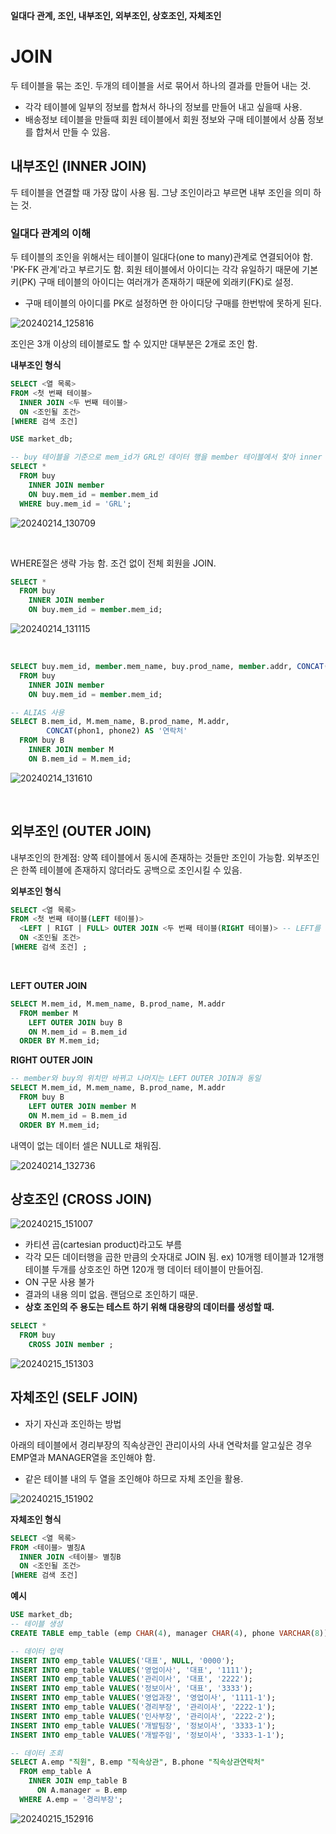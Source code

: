**일대다 관계, 조인, 내부조인, 외부조인, 상호조인, 자체조인**


# JOIN
두 테이블을 묶는 조인. 두개의 테이블을 서로 묶어서 하나의 결과를 만들어 내는 것.
- 각각 테이블에 일부의 정보를 합쳐서 하나의 정보를 만들어 내고 싶을때 사용.
- 배송정보 테이블을 만들때 회원 테이블에서 회원 정보와 구매 테이블에서 상품 정보를 합쳐서 만들 수 있음.



## 내부조인 (INNER JOIN)
두 테이블을 연결할 때 가장 많이 사용 됨. 그냥 조인이라고 부르면 내부 조인을 의미 하는 것.

### 일대다 관계의 이해
두 테이블의 조인을 위해서는 테이블이 일대다(one to many)관계로 연결되어야 함. 'PK-FK 관계'라고 부르기도 함.
회원 테이블에서 아이디는 각각 유일하기 때문에 기본키(PK) 구매 테이블의 아이디는 여러개가 존재하기 때문에 외래키(FK)로 설정.
- 구매 테이블의 아이디를 PK로 설정하면 한 아이디당 구매를 한번밖에 못하게 된다.

![20240214_125816](https://github.com/junhosong0/MySQL/assets/117610783/347affa0-b0c8-4e2d-ba6b-ddd2e4752b1a)


조인은 3개 이상의 테이블로도 할 수 있지만 대부분은 2개로 조인 함.

**내부조인 형식**
```SQL
SELECT <열 목록>
FROM <첫 번째 테이블>
  INNER JOIN <두 번째 테이블>
  ON <조인될 조건>
[WHERE 검색 조건]
```

```SQL
USE market_db;

-- buy 테이블을 기준으로 mem_id가 GRL인 데이터 행을 member 테이블에서 찾아 inner join해라.
SELECT *
  FROM buy
    INNER JOIN member
    ON buy.mem_id = member.mem_id
  WHERE buy.mem_id = 'GRL';
```

![20240214_130709](https://github.com/junhosong0/MySQL/assets/117610783/3777a8e6-f974-417f-b118-91ac011c9fd8)

<br/>

WHERE절은 생략 가능 함. 조건 없이 전체 회원을 JOIN.
```SQL
SELECT *
  FROM buy
    INNER JOIN member
    ON buy.mem_id = member.mem_id;
```

![20240214_131115](https://github.com/junhosong0/MySQL/assets/117610783/aae1c7ce-00cb-4b03-8654-411135f6d293)

<br/>

```SQL
SELECT buy.mem_id, member.mem_name, buy.prod_name, member.addr, CONCAT(phon1, phone2) AS '연락처' -- 양쪽 테이블에 같은 이름의 컬럼이 있을 경우 어떤 테이블의 컬럼 아이디인지 특정해줘야 함 ex) buy.mem_id
  FROM buy
    INNER JOIN member
    ON buy.mem_id = member.mem_id;
```

```SQL
-- ALIAS 사용
SELECT B.mem_id, M.mem_name, B.prod_name, M.addr,
        CONCAT(phon1, phone2) AS '연락처'
  FROM buy B
    INNER JOIN member M
    ON B.mem_id = M.mem_id;
```

![20240214_131610](https://github.com/junhosong0/MySQL/assets/117610783/8d441c77-9a33-4be0-88b9-f3cbb3f57b7f)

<br/>



## 외부조인 (OUTER JOIN)
내부조인의 한계점: 양쪽 테이블에서 동시에 존재하는 것들만 조인이 가능함.
외부조인은 한쪽 테이블에 존재하지 않더라도 공백으로 조인시킬 수 있음.

**외부조인 형식**
```SQL
SELECT <열 목록>
FROM <첫 번째 테이블(LEFT 테이블)>
  <LEFT | RIGT | FULL> OUTER JOIN <두 번째 테이블(RIGHT 테이블)> -- LEFT를 사용하면 왼쪽을 기준으로 OUTER 조인 해준다는 뜻
  ON <조인될 조건>
[WHERE 검색 조건] ;
```

<br/>

**LEFT OUTER JOIN**
```SQL
SELECT M.mem_id, M.mem_name, B.prod_name, M.addr
  FROM member M
    LEFT OUTER JOIN buy B
    ON M.mem_id = B.mem_id
  ORDER BY M.mem_id;
```

**RIGHT OUTER JOIN**
```SQL
-- member와 buy의 위치만 바뀌고 나머지는 LEFT OUTER JOIN과 동일
SELECT M.mem_id, M.mem_name, B.prod_name, M.addr
  FROM buy B
    LEFT OUTER JOIN member M
    ON M.mem_id = B.mem_id
  ORDER BY M.mem_id;
```

내역이 없는 데이터 셀은 NULL로 채워짐.

![20240214_132736](https://github.com/junhosong0/MySQL/assets/117610783/b5fa4284-0f6f-430c-90ca-d67094bddda8)


## 상호조인 (CROSS JOIN)

![20240215_151007](https://github.com/junhosong0/MySQL/assets/117610783/20a42f1d-a1d1-4219-ab61-c34ed3b9a245)

- 카티션 곱(cartesian product)라고도 부름
- 각각 모든 데이터행을 곱한 만큼의 숫자대로 JOIN 됨. ex) 10개행 테이블과 12개행 테이블 두개를 상호조인 하면 120개 행 데이터 테이블이 만들어짐.
- ON 구문 사용 불가
- 결과의 내용 의미 없음. 랜덤으로 조인하기 때문.
- **상호 조인의 주 용도는 테스트 하기 위해 대용량의 데이터를 생성할 때.**

```SQL
SELECT *
  FROM buy
    CROSS JOIN member ;
```

![20240215_151303](https://github.com/junhosong0/MySQL/assets/117610783/f5bfcc8e-6df9-4346-a8d6-44d1b9c92f4c)


## 자체조인 (SELF JOIN)
- 자기 자신과 조인하는 방법

아래의 테이블에서 경리부장의 직속상관인 관리이사의 사내 연락처를 알고싶은 경우 EMP열과 MANAGER열을 조인해야 함.
- 같은 테이블 내의 두 열을 조인해야 하므로 자체 조인을 활용.

![20240215_151902](https://github.com/junhosong0/MySQL/assets/117610783/0a809423-3066-45f7-8296-15c43f371e35)

**자체조인 형식**
```SQL
SELECT <열 목록>
FROM <테이블> 별칭A
  INNER JOIN <테이블> 별칭B
  ON <조인될 조건>
[WHERE 검색 조건]
```

**예시**
```SQL
USE market_db;
-- 테이블 생성
CREATE TABLE emp_table (emp CHAR(4), manager CHAR(4), phone VARCHAR(8)); 

-- 데이터 입력
INSERT INTO emp_table VALUES('대표', NULL, '0000');
INSERT INTO emp_table VALUES('영업이사', '대표', '1111');
INSERT INTO emp_table VALUES('관리이사', '대표', '2222');
INSERT INTO emp_table VALUES('정보이사', '대표', '3333');
INSERT INTO emp_table VALUES('영업과장', '영업이사', '1111-1');
INSERT INTO emp_table VALUES('경리부장', '관리이사', '2222-1');
INSERT INTO emp_table VALUES('인사부장', '관리이사', '2222-2');
INSERT INTO emp_table VALUES('개발팀장', '정보이사', '3333-1');
INSERT INTO emp_table VALUES('개발주임', '정보이사', '3333-1-1');

-- 데이터 조회
SELECT A.emp "직원", B.emp "직속상관", B.phone "직속상관연락처"
  FROM emp_table A
    INNER JOIN emp_table B
      ON A.manager = B.emp
  WHERE A.emp = '경리부장';
```

![20240215_152916](https://github.com/junhosong0/MySQL/assets/117610783/a0b23e9e-f779-4af3-a8fd-85fbe7b18710)

